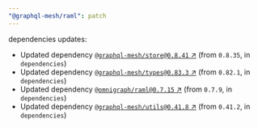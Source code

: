 ```yaml
---
"@graphql-mesh/raml": patch
---
```


dependencies updates: 

- Updated dependency [`@graphql-mesh/store@0.8.41` ↗︎](https://www.npmjs.com/package/@graphql-mesh/store/v/0.8.41) (from `0.8.35`, in `dependencies`)
- Updated dependency [`@graphql-mesh/types@0.83.3` ↗︎](https://www.npmjs.com/package/@graphql-mesh/types/v/0.83.3) (from `0.82.1`, in `dependencies`)
- Updated dependency [`@omnigraph/raml@0.7.15` ↗︎](https://www.npmjs.com/package/@omnigraph/raml/v/0.7.15) (from `0.7.9`, in `dependencies`)
- Updated dependency [`@graphql-mesh/utils@0.41.8` ↗︎](https://www.npmjs.com/package/@graphql-mesh/utils/v/0.41.8) (from `0.41.2`, in `dependencies`)
